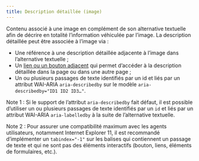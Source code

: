 ```yaml
---
title: Description détaillée (image)
---
```


Contenu associé à une image en complément de son alternative textuelle afin de décrire en totalité l’information véhiculée par l’image. La description détaillée peut être associée à l’image via :

- Une référence à une description détaillée adjacente à l’image dans l’alternative textuelle ;
- Un [lien ou un bouton adjacent](#lien-ou-bouton-adjacent) qui permet d’accéder à la description détaillée dans la page ou dans une autre page ;
- Un ou plusieurs passages de texte identifiés par un id et liés par un attribut WAI-ARIA `aria-describedby` sur le modèle `aria-describedby="ID1 ID2 ID3…"`.

Note 1 : Si le support de l’attribut `aria-describedby` fait défaut, il est possible d’utiliser un ou plusieurs passages de texte identifiés par un `id` et liés par un attribut WAI-ARIA `aria-labelledby` à la suite de l’alternative textuelle.

Note 2 : Pour assurer une compatibilité maximum avec les agents utilisateurs, notamment Internet Explorer 11, il est recommandé d’implémenter un `tabindex="-1"` sur les balises qui contiennent un passage de texte et qui ne sont pas des éléments interactifs (bouton, liens, éléments de formulaires, etc.).
